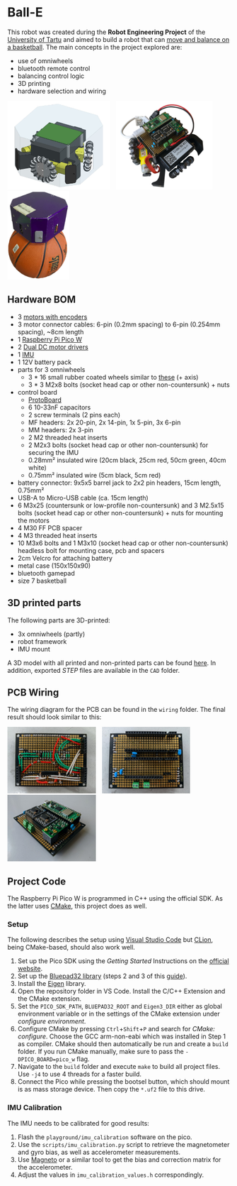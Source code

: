 # Ball-E

This robot was created during the **Robot Engineering Project** of the [University of Tartu](https://ut.ee/et) and aimed to build a robot that can [move and balance on a basketball](https://www.youtube.com/watch?v=eqhnZmMAU6M).
The main concepts in the project explored are:
- use of omniwheels
- bluetooth remote control
- balancing control logic
- 3D printing
- hardware selection and wiring

<div>
  <img src="images/ball-e_render.jpg" height="200px" style="margin-right: 10px;">
  <img src="images/ball-e_inside.jpg" height="200px" style="margin-right: 10px;">
  <img src="images/ball-e.jpg" height="200px">
</div>

## Hardware BOM

- 3 [motors with encoders](https://gopigo.io/gopigo3-motor-replacement-kit/)
- 3 motor connector cables: 6-pin (0.2mm spacing) to 6-pin (0.254mm spacing), ~8cm length
- 1 [Raspberry Pi Pico W](https://www.raspberrypi.com/products/raspberry-pi-pico/)
- 2 [Dual DC motor drivers](https://www.tme.eu/ee/en/details/df-dri0044/motor-control-modules/dfrobot/dri0044/)
- 1 [IMU](https://www.pololu.com/product/2863)
- 1 12V battery pack
- parts for 3 omniwheels
  - 3 \* 16 small rubber coated wheels similar to [these](https://www.aliexpress.com/item/2054027643.html) (+ axis)
  - 3 \* 3 M2x8  bolts (socket head cap or other non-countersunk) + nuts
- control board
  - [ProtoBoard](https://www.dfrobot.com/product-660.html)
  - 6 10-33nF capacitors
  - 2 screw terminals (2 pins each)
  - MF headers: 2x 20-pin, 2x 14-pin, 1x 5-pin, 3x 6-pin
  - MM headers: 2x 3-pin
  - 2 M2 threaded heat inserts
  - 2 M2x3 bolts (socket head cap or other non-countersunk) for securing the IMU
  - 0.28mm² insulated wire (20cm black, 25cm red, 50cm green, 40cm white)
  - 0.75mm² insulated wire (5cm black, 5cm red)
- battery connector: 9x5x5 barrel jack to 2x2 pin headers, 15cm length, 0.75mm²
- USB-A to Micro-USB cable (ca. 15cm length)
- 6 M3x25 (countersunk or low-profile non-countersunk) and 3 M2.5x15 bolts (socket head cap or other non-countersunk) + nuts for mounting the motors
- 4 M30 FF PCB spacer
- 4 M3 threaded heat inserts
- 10 M3x6 bolts and 1 M3x10 (socket head cap or other non-countersunk) headless bolt for mounting case, pcb and spacers
- 2cm Velcro for attaching battery
- metal case (150x150x90)
- bluetooth gamepad
- size 7 basketball

## 3D printed parts

The following parts are 3D-printed:

- 3x omniwheels (partly)
- robot framework
- IMU mount

A 3D model with all printed and non-printed parts can be found [here](https://cad.onshape.com/documents/aef269c9421a5698f51293a2/w/28d1817e881a7e140ad68222/e/52373abffadf50390ef456f1).
In addition, exported _STEP_ files are available in the `CAD` folder.

## PCB Wiring

The wiring diagram for the PCB can be found in the `wiring` folder. The final result should look similar to this:
<div>
  <img src="images/protoboard_back.jpg" height="150px" style="margin-right: 10px;">
  <img src="images/protoboard_front.jpg" height="150px" style="margin-right: 10px;">
  <img src="images/protoboard_with_components.jpg" height="150px">
</div>



## Project Code

The Raspberry Pi Pico W is programmed in C++ using the official SDK. As the latter uses [CMake](https://cmake.org/), this project does as well.

### Setup

The following describes the setup using [Visual Studio Code](https://code.visualstudio.com/) but [CLion](https://www.jetbrains.com/de-de/clion/), being CMake-based, should also work well.

1. Set up the Pico SDK using the _Getting Started_ Instructions on the [official website](https://www.raspberrypi.com/documentation/microcontrollers/raspberry-pi-pico.html).
1. Set up the [Bluepad32 library](https://github.com/ricardoquesada/bluepad32) (steps 2 and 3 of this [guide](https://bluepad32.readthedocs.io/en/latest/plat_picow/)).
1. Install the [Eigen](https://eigen.tuxfamily.org/index.php?title=Main_Page) library.
1. Open the repository folder in VS Code. Install the C/C++ Extension and the CMake extension.
1. Set the `PICO_SDK_PATH`, `BLUEPAD32_ROOT` and `Eigen3_DIR` either as global environment variable or in the settings of the CMake extension under _configure environment_.
1. Configure CMake by pressing `Ctrl`+`Shift`+`P` and search for _CMake: configure_. Choose the GCC arm-non-eabi which was installed in Step 1 as compiler. CMake should then automatically be run and create a `build` folder.
   If you run CMake manually, make sure to pass the `-DPICO_BOARD=pico_w` flag.
1. Navigate to the `build` folder and execute `make` to build all project files. Use `-j4` to use 4 threads for a faster build.
1. Connect the Pico while pressing the bootsel button, which should mount is as mass storage device. Then copy the `*.uf2` file to this drive.

### IMU Calibration
The IMU needs to be calibrated for good results:
1. Flash the `playground/imu_calibration` software on the pico.
1. Use the `scripts/imu_calibration.py` script to retrieve the magnetometer and gyro bias, as well as accelerometer measurements.
1. Use [Magneto](https://sailboatinstruments.blogspot.com/2011/09/improved-magnetometer-calibration-part.html) or a similar tool to get the bias and correction matrix for the accelerometer.
1. Adjust the values in `imu_calibration_values.h` correspondingly.
